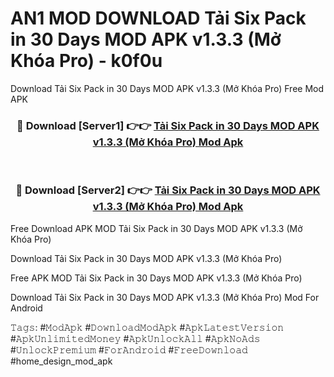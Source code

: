 # AN1 MOD DOWNLOAD Tải Six Pack in 30 Days MOD APK v1.3.3 (Mở Khóa Pro) - k0f0u
Download Tải Six Pack in 30 Days MOD APK v1.3.3 (Mở Khóa Pro) Free Mod APK

<div align="center">
<h3>🔴 Download [Server1] 👉👉 <a href="https://apk-comot.site?title=Tải_Six_Pack_in_30_Days_MOD_APK_v1.3.3_(Mở_Khóa_Pro)">Tải Six Pack in 30 Days MOD APK v1.3.3 (Mở Khóa Pro) Mod Apk</a></h3><br>

<h3>🔴 Download [Server2] 👉👉 <a href="https://apk-comot.site?title=Tải_Six_Pack_in_30_Days_MOD_APK_v1.3.3_(Mở_Khóa_Pro)">Tải Six Pack in 30 Days MOD APK v1.3.3 (Mở Khóa Pro) Mod Apk</a></h3>
</div>


Free Download APK MOD Tải Six Pack in 30 Days MOD APK v1.3.3 (Mở Khóa Pro)

Download Tải Six Pack in 30 Days MOD APK v1.3.3 (Mở Khóa Pro) 

Free APK MOD Tải Six Pack in 30 Days MOD APK v1.3.3 (Mở Khóa Pro) 

Download Tải Six Pack in 30 Days MOD APK v1.3.3 (Mở Khóa Pro) Mod For Android

𝚃𝚊𝚐𝚜: #𝙼𝚘𝚍𝙰𝚙𝚔 #𝙳𝚘𝚠𝚗𝚕𝚘𝚊𝚍𝙼𝚘𝚍𝙰𝚙𝚔 #𝙰𝚙𝚔𝙻𝚊𝚝𝚎𝚜𝚝𝚅𝚎𝚛𝚜𝚒𝚘𝚗 #𝙰𝚙𝚔𝚄𝚗𝚕𝚒𝚖𝚒𝚝𝚎𝚍𝙼𝚘𝚗𝚎𝚢 #𝙰𝚙𝚔𝚄𝚗𝚕𝚘𝚌𝚔𝙰𝚕𝚕 #𝙰𝚙𝚔𝙽𝚘𝙰𝚍𝚜 #𝚄𝚗𝚕𝚘𝚌𝚔𝙿𝚛𝚎𝚖𝚒𝚞𝚖 #𝙵𝚘𝚛𝙰𝚗𝚍𝚛𝚘𝚒𝚍 #𝙵𝚛𝚎𝚎𝙳𝚘𝚠𝚗𝚕𝚘𝚊𝚍 #home_design_mod_apk